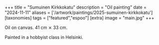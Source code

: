 +++
title = "Sumuinen Kirkkokatu"
description = "Oil painting"
date = "2024-11-11"
aliases = ['/artwork/paintings/2025-sumuinen-kirkkokatu']
[taxonomies]
tags = ["featured","espoo"]
[extra]
image = "main.jpg"
+++

Oil on canvas. 41 cm ⨯ 33 cm.

Painted in a hobbyist class in Helsinki.
